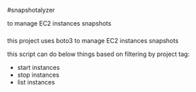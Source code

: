 #snapshotalyzer

to manage EC2 instances snapshots


###
this project uses boto3 to manage EC2 instances snapshots



this script can do below things based on filtering by project tag:
 - start instances 
 - stop instances
 - list instances


